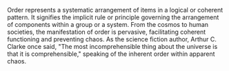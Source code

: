 
Order represents a systematic arrangement of items in a logical or coherent pattern. It signifies the implicit rule or principle governing the arrangement of components within a group or a system. From the cosmos to human societies, the manifestation of order is pervasive, facilitating coherent functioning and preventing chaos. As the science fiction author, Arthur C. Clarke once said, "The most incomprehensible thing about the universe is that it is comprehensible," speaking of the inherent order within apparent chaos.

